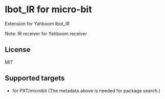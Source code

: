  # lbot_IR for micro-bit

Extension for Yahboom lbot_IR

Note: IR receiver for Yahboom receiver

## License

MIT

## Supported targets

* for PXT/microbit
(The metadata above is needed for package search.)